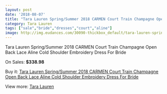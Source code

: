 ```yaml
---
layout: post
date: '2018-08-07'
title: "Tara Lauren Spring/Summer 2018 CARMEN Court Train Champagne Open Back Lace Aline Cold Shoulder Embroidery Dress For Bride"
category: Tara Lauren
tags: ["sale","bride","dresses","court","aline"]
image: http://img.eudances.com/30090-thickbox_default/tara-lauren-spring-summer-2018-carmen-court-train-champagne-open-back-lace-aline-cold-shoulder-embroidery-dress-for-bride.jpg
---
```

Tara Lauren Spring/Summer 2018 CARMEN Court Train Champagne Open Back Lace Aline Cold Shoulder Embroidery Dress For Bride

On Sales: **$338.98**
<a href="https://www.eudances.com/en/tara-lauren/9658-tara-lauren-spring-summer-2018-carmen-court-train-champagne-open-back-lace-aline-cold-shoulder-embroidery-dress-for-bride.html"><amp-img layout="responsive" width="600" height="600" src="//img.eudances.com/30090-thickbox_default/tara-lauren-spring-summer-2018-carmen-court-train-champagne-open-back-lace-aline-cold-shoulder-embroidery-dress-for-bride.jpg" alt="Tara Lauren Spring/Summer 2018 CARMEN Court Train Champagne Open Back Lace Aline Cold Shoulder Embroidery Dress For Bride 0" /></a>
<a href="https://www.eudances.com/en/tara-lauren/9658-tara-lauren-spring-summer-2018-carmen-court-train-champagne-open-back-lace-aline-cold-shoulder-embroidery-dress-for-bride.html"><amp-img layout="responsive" width="600" height="600" src="//img.eudances.com/30093-thickbox_default/tara-lauren-spring-summer-2018-carmen-court-train-champagne-open-back-lace-aline-cold-shoulder-embroidery-dress-for-bride.jpg" alt="Tara Lauren Spring/Summer 2018 CARMEN Court Train Champagne Open Back Lace Aline Cold Shoulder Embroidery Dress For Bride 1" /></a>
<a href="https://www.eudances.com/en/tara-lauren/9658-tara-lauren-spring-summer-2018-carmen-court-train-champagne-open-back-lace-aline-cold-shoulder-embroidery-dress-for-bride.html"><amp-img layout="responsive" width="600" height="600" src="//img.eudances.com/30092-thickbox_default/tara-lauren-spring-summer-2018-carmen-court-train-champagne-open-back-lace-aline-cold-shoulder-embroidery-dress-for-bride.jpg" alt="Tara Lauren Spring/Summer 2018 CARMEN Court Train Champagne Open Back Lace Aline Cold Shoulder Embroidery Dress For Bride 2" /></a>
<a href="https://www.eudances.com/en/tara-lauren/9658-tara-lauren-spring-summer-2018-carmen-court-train-champagne-open-back-lace-aline-cold-shoulder-embroidery-dress-for-bride.html"><amp-img layout="responsive" width="600" height="600" src="//img.eudances.com/30091-thickbox_default/tara-lauren-spring-summer-2018-carmen-court-train-champagne-open-back-lace-aline-cold-shoulder-embroidery-dress-for-bride.jpg" alt="Tara Lauren Spring/Summer 2018 CARMEN Court Train Champagne Open Back Lace Aline Cold Shoulder Embroidery Dress For Bride 3" /></a>

Buy it: [Tara Lauren Spring/Summer 2018 CARMEN Court Train Champagne Open Back Lace Aline Cold Shoulder Embroidery Dress For Bride](https://www.eudances.com/en/tara-lauren/9658-tara-lauren-spring-summer-2018-carmen-court-train-champagne-open-back-lace-aline-cold-shoulder-embroidery-dress-for-bride.html "Tara Lauren Spring/Summer 2018 CARMEN Court Train Champagne Open Back Lace Aline Cold Shoulder Embroidery Dress For Bride")

View more: [Tara Lauren](https://www.eudances.com/en/149-tara-lauren "Tara Lauren")